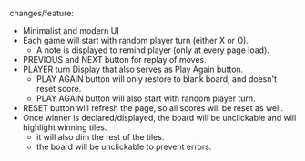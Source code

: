 changes/feature:
- Minimalist and modern UI
- Each game will start with random player turn (either X or O).
  * A note is displayed to remind player (only at every page load).
- PREVIOUS and NEXT button for replay of moves.
- PLAYER turn Display that also serves as Play Again button.
  * PLAY AGAIN button will only restore to blank board, and doesn't reset score.
  * PLAY AGAIN button will also start with random player turn.
- RESET button will refresh the page, so all scores will be reset as well.
- Once winner is declared/displayed, the board will be unclickable and will highlight winning tiles.
  * it will also dim the rest of the tiles.
  * the board will be unclickable to prevent errors.
